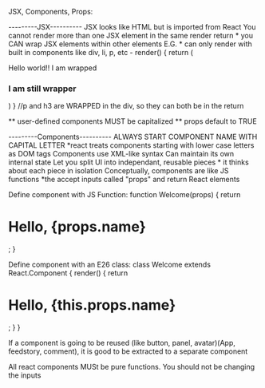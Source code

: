 JSX, Components, Props:


---------JSX----------
JSX looks like HTML but is imported from React
You cannot render more than one JSX element in the same render return
    * you CAN wrap JSX elements within other elements E.G.
    * can only render with built in components like div, li, p, etc
        - render() {
            return (
                <div>
                    <p>Hello world!! I am wrapped</p>
                    <h3> I am still wrapper </h3>
                </div>
            )
            }        //p and h3 are WRAPPED in the div, so they can both be in the return



** user-defined components MUST be capitalized 
** props default to TRUE


---------Components----------
ALWAYS START COMPONENT NAME WITH CAPITAL LETTER
    *react treats components starting with lower case letters as DOM tags
Components use XML-like syntax
Can maintain its own internal state
Let you split UI into independant, reusable pieces
    * it thinks about each piece in isolation
Conceptually, components are like JS functions
    *the accept inputs called "props" and return React elements


Define component with JS Function:
function Welcome(props) {
  return <h1>Hello, {props.name}</h1>;
}



Define component with an E26 class:
class Welcome extends React.Component {
  render() {
    return <h1>Hello, {this.props.name}</h1>;
  }
}



If a component is going to be reused (like button, panel, avatar)(App, feedstory, comment), it is good to be extracted to a separate component

All react components MUSt be pure functions. You should not be changing the inputs